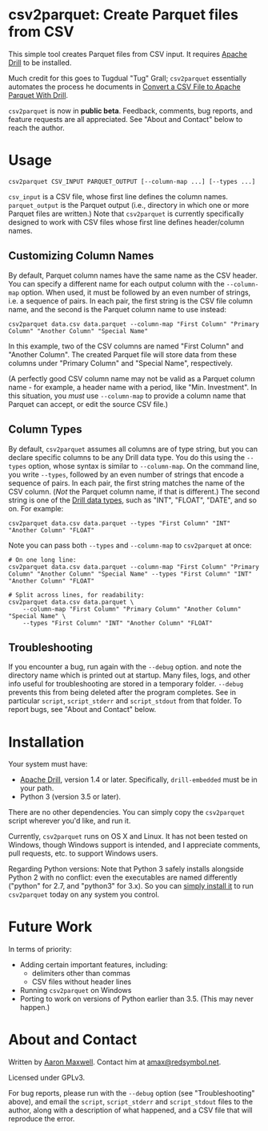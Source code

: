 # csv2parquet: Create Parquet files from CSV

This simple tool creates Parquet files from CSV input. It requires [Apache Drill](https://drill.apache.org) to be installed.

Much credit for this goes to Tugdual "Tug" Grall; `csv2parquet`
essentially automates the process he documents in [Convert a CSV File
to Apache Parquet With
Drill](http://tgrall.github.io/blog/2015/08/17/convert-csv-file-to-apache-parquet-dot-dot-dot-with-drill/).

`csv2parquet` is now in **public beta**. Feedback, comments, bug
reports, and feature requests are all appreciated. See "About and
Contact" below to reach the author.

# Usage

```csv2parquet CSV_INPUT PARQUET_OUTPUT [--column-map ...] [--types ...] ```

`csv_input` is a CSV file, whose first line defines the column names.
`parquet_output` is the Parquet output (i.e., directory in which one
or more Parquet files are written.) Note that `csv2parquet` is
currently specifically designed to work with CSV files whose first
line defines header/column names.

## Customizing Column Names

By default, Parquet column names have the same name as the CSV header.
You can specify a different name for each output column with the
`--column-map` option.  When used, it must be followed by an even
number of strings, i.e. a sequence of pairs. In each pair, the first
string is the CSV file column name, and the second is the Parquet
column name to use instead:

```
csv2parquet data.csv data.parquet --column-map "First Column" "Primary Column" "Another Column" "Special Name"
```

In this example, two of the CSV columns are named "First Column" and
"Another Column". The created Parquet file will store data from these
columns under "Primary Column" and "Special Name", respectively.

(A perfectly good CSV column name may not be valid as a Parquet column
name - for example, a header name with a period, like
"Min. Investment". In this situation, you *must* use `--column-map`
to provide a column name that Parquet can accept, or edit the source
CSV file.)

## Column Types

By default, `csv2parquet` assumes all columns are of type string, but
you can declare specific columns to be any Drill data type. You do
this using the `--types` option, whose syntax is similar to
`--column-map`. On the command line, you write `--types`, followed by
an even number of strings that encode a sequence of pairs. In each
pair, the first string matches the name of the CSV column. (*Not* the
Parquet column name, if that is different.) The second string is one
of the [Drill data
types](https://drill.apache.org/docs/supported-data-types/), such as
"INT", "FLOAT", "DATE", and so on. For example:

```
csv2parquet data.csv data.parquet --types "First Column" "INT" "Another Column" "FLOAT"
```

Note you can pass both `--types` and `--column-map` to
`csv2parquet` at once:

    # On one long line:
    csv2parquet data.csv data.parquet --column-map "First Column" "Primary Column" "Another Column" "Special Name" --types "First Column" "INT" "Another Column" "FLOAT"
    
    # Split across lines, for readability:
    csv2parquet data.csv data.parquet \
        --column-map "First Column" "Primary Column" "Another Column" "Special Name" \
        --types "First Column" "INT" "Another Column" "FLOAT"


## Troubleshooting

If you encounter a bug, run again with the `--debug` option. and note
the directory name which is printed out at startup. Many files, logs,
and other info useful for troubleshooting are stored in a temporary
folder. `--debug` prevents this from being deleted after the program
completes. See in particular `script`, `script_stderr` and
`script_stdout` from that folder. To report bugs, see "About and
Contact" below.

# Installation

Your system must have:

 * [Apache Drill](https://drill.apache.org), version 1.4 or later. Specifically, `drill-embedded` must be in your path.
 * Python 3 (version 3.5 or later).

There are no other dependencies. You can simply copy the `csv2parquet` script wherever you'd like, and run it.

Currently, `csv2parquet` runs on OS X and Linux. It has not been tested
on Windows, though Windows support is intended, and I appreciate
comments, pull requests, etc. to support Windows users.

Regarding Python versions: Note that Python 3 safely installs
alongside Python 2 with no conflict: even the executables are named
differently ("python" for 2.7, and "python3" for 3.x). So you can
[simply install it](https://www.python.org/downloads/) to run
`csv2parquet` today on any system you control.

# Future Work

In terms of priority:

 * Adding certain important features, including:
   - delimiters other than commas
   - CSV files without header lines
 * Running `csv2parquet` on Windows
 * Porting to work on versions of Python earlier than 3.5. (This may never happen.)

# About and Contact

Written by [Aaron Maxwell](http://redsymbol.net). Contact him at amax@redsymbol.net.

Licensed under GPLv3.

For bug reports, please run with the `--debug` option (see
"Troubleshooting" above), and email the `script`, `script_stderr` and
`script_stdout` files to the author, along with a description of what
happened, and a CSV file that will reproduce the error.
